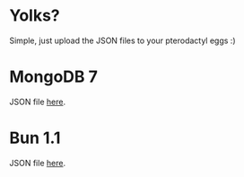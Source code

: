 # Yolks?

Simple, just upload the JSON files to your pterodactyl eggs :)

# MongoDB 7

JSON file [here](https://github.com/p3pr/yolks/blob/master/mongodb/7/egg-mongo-d-b.json).

# Bun 1.1

JSON file [here](https://github.com/p3pr/yolks/blob/master/bun/1.1/egg-bun1-1.json).
